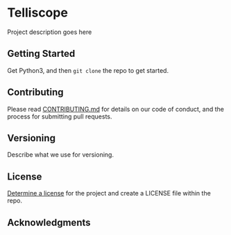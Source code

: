 # Telliscope

Project description goes here

## Getting Started
Get Python3, and then `git clone` the repo to get started. 

## Contributing

Please read [CONTRIBUTING.md](https://github.com/DataKind-DC/Telliscope/CONTRIBUTING.md) for details on our code of conduct, and the process for submitting pull requests.

## Versioning

Describe what we use for versioning.


## License

[Determine a license](https://help.github.com/articles/licensing-a-repository/) for the project and create a LICENSE file within the repo.

## Acknowledgments


